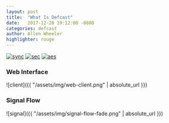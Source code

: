 ```yaml
---
layout: post
title:  "What Is Defcast"
date:   2017-12-28 19:12:00 -0800
categories: defcast
author: Allen Wheeler
highlighter: rouge
---
```

[![sync](http://img.shields.io/badge/repository-synced-blue.svg)][sandbox-sync]
[![sec](https://img.shields.io/badge/pgp-secure-green.svg)][page-sec]
[![aes](https://img.shields.io/badge/cipher-sha256-orange.svg)][cipher]

[sandbox-sync]: https://defcast.github.io
[page-sec]: https://sks-keyservers.net/
[cipher]: https://en.wikipedia.org/wiki/Cipher

### Web Interface

![client]({{ "/assets/img/web-client.png" | absolute_url }})

### Signal Flow

![signal]({{ "/assets/img/signal-flow-fade.png" | absolute_url }})
